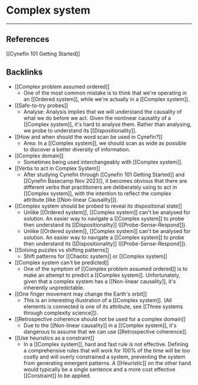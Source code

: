 # Complex system

---
## References
[[Cynefin 101 Getting Started]]

## Backlinks
* [[Complex problem assumed ordered]]
	* One of the most common mistake is to think that we're operating in an [[Ordered system]], while we're actually in a [[Complex system]].
* [[Safe-to-try probes]]
	* Analyse: Analysis implies that we will understand the causality of what we do before we act. Given the nonlinear causality of a [[Complex system]], it's hard to analyse them. Rather than analysing, we probe to understand its [[Dispositionality]].
* [[How and when should the word scan be used in Cynefin?]]
	* Area: In a [[Complex system]], we should scan as wide as possible to discover a better diversity of information.
* [[Complex domain]]
	* Sometimes being used interchangeably with [[Complex system]].
* [[Verbs to act in Complex System]]
	* After studying Cynefin through [[Cynefin 101 Getting Started]] and [[Cynefin Basecamp Nov 2023]], it becomes obvious that there are different verbs that practitioners are deliberately using to act in [[Complex system]], with the intention to reflect the complex attribute (like [[Non-linear Causality]]).
* [[Complex system should be probed to reveal its dispositional state]]
	* Unlike [[Ordered system]], [[Complex system]] can't be analysed for solution. An easier way to navigate a [[Complex system]] to probe then understand its [[Dispositionality]] ([[Probe-Sense-Respond]]).
	* Unlike [[Ordered system]], [[Complex system]] can't be analysed for solution. An easier way to navigate a [[Complex system]] to probe then understand its [[Dispositionality]] ([[Probe-Sense-Respond]]).
* [[Solving puzzles vs shifting patterns]]
	* Shift patterns for [[Chaotic system]] or [[Complex system]]
* [[Complex system can't be predicted]]
	* One of the symptom of [[Complex problem assumed ordered]] is to make an attempt to predict a [[Complex system]]. Unfortunately, given that a complex system has a [[Non-linear causality]], it's inherently unpredictable.
* [[One finger movement may change the Earth's orbit]]
	* This is an interesting illustration of a [[Complex system]]. (All elements is connected is one of its attribute, see [[Three systems through complexity science]]).
* [[Retrospective coherence should not be used for a complex domain]]
	* Due to the [[Non-linear causality]] in a [[Complex system]], it's dangerous to assume that we can use [[Retrospective coherence]].
* [[Use heuristics as a constraint]]
	* In a [[Complex system]], hard and fast rule is not effective. Defining a comprehensive rules that will work for 100% of the time will be too costly and will overly constrained a system, preventing the system from generating emergent patterns. A [[Heuristic]] on the other hand would typically be a single sentence and a more cost effective [[Constraint]] to be applied.

<!-- #evergreen -->

<!-- {BearID:1491DBC5-2B92-4FA7-8FDF-E0B1E920836C} -->
